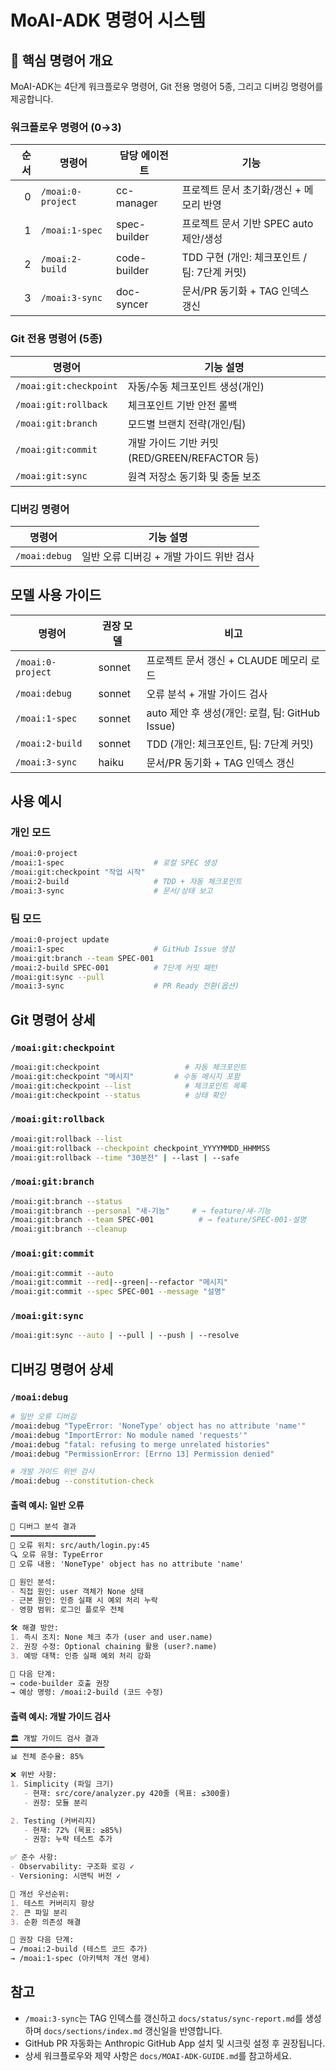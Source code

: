 # MoAI-ADK 명령어 시스템

## 🎯 핵심 명령어 개요

MoAI-ADK는 4단계 워크플로우 명령어, Git 전용 명령어 5종, 그리고 디버깅 명령어를 제공합니다.

### 워크플로우 명령어 (0→3)

| 순서 | 명령어            | 담당 에이전트 | 기능 |
|-----:|-------------------|---------------|------|
| 0    | `/moai:0-project` | cc-manager    | 프로젝트 문서 초기화/갱신 + 메모리 반영 |
| 1    | `/moai:1-spec`    | spec-builder  | 프로젝트 문서 기반 SPEC auto 제안/생성 |
| 2    | `/moai:2-build`   | code-builder  | TDD 구현 (개인: 체크포인트 / 팀: 7단계 커밋) |
| 3    | `/moai:3-sync`    | doc-syncer    | 문서/PR 동기화 + TAG 인덱스 갱신 |

### Git 전용 명령어 (5종)

| 명령어                 | 기능 설명 |
|------------------------|----------|
| `/moai:git:checkpoint` | 자동/수동 체크포인트 생성(개인) |
| `/moai:git:rollback`   | 체크포인트 기반 안전 롤백 |
| `/moai:git:branch`     | 모드별 브랜치 전략(개인/팀) |
| `/moai:git:commit`     | 개발 가이드 기반 커밋(RED/GREEN/REFACTOR 등) |
| `/moai:git:sync`       | 원격 저장소 동기화 및 충돌 보조 |

### 디버깅 명령어

| 명령어         | 기능 설명 |
|----------------|----------|
| `/moai:debug`  | 일반 오류 디버깅 + 개발 가이드 위반 검사 |

## 모델 사용 가이드

| 명령어            | 권장 모델 | 비고 |
|-------------------|----------|------|
| `/moai:0-project` | sonnet   | 프로젝트 문서 갱신 + CLAUDE 메모리 로드 |
| `/moai:debug`     | sonnet   | 오류 분석 + 개발 가이드 검사 |
| `/moai:1-spec`    | sonnet   | auto 제안 후 생성(개인: 로컬, 팀: GitHub Issue) |
| `/moai:2-build`   | sonnet   | TDD (개인: 체크포인트, 팀: 7단계 커밋) |
| `/moai:3-sync`    | haiku    | 문서/PR 동기화 + TAG 인덱스 갱신 |

## 사용 예시

### 개인 모드

```bash
/moai:0-project
/moai:1-spec                    # 로컬 SPEC 생성
/moai:git:checkpoint "작업 시작"
/moai:2-build                   # TDD + 자동 체크포인트
/moai:3-sync                    # 문서/상태 보고
```

### 팀 모드

```bash
/moai:0-project update
/moai:1-spec                    # GitHub Issue 생성
/moai:git:branch --team SPEC-001
/moai:2-build SPEC-001          # 7단계 커밋 패턴
/moai:git:sync --pull
/moai:3-sync                    # PR Ready 전환(옵션)
```

## Git 명령어 상세

### `/moai:git:checkpoint`
```bash
/moai:git:checkpoint                   # 자동 체크포인트
/moai:git:checkpoint "메시지"         # 수동 메시지 포함
/moai:git:checkpoint --list            # 체크포인트 목록
/moai:git:checkpoint --status          # 상태 확인
```

### `/moai:git:rollback`
```bash
/moai:git:rollback --list
/moai:git:rollback --checkpoint checkpoint_YYYYMMDD_HHMMSS
/moai:git:rollback --time "30분전" | --last | --safe
```

### `/moai:git:branch`
```bash
/moai:git:branch --status
/moai:git:branch --personal "새-기능"     # → feature/새-기능
/moai:git:branch --team SPEC-001          # → feature/SPEC-001-설명
/moai:git:branch --cleanup
```

### `/moai:git:commit`
```bash
/moai:git:commit --auto
/moai:git:commit --red|--green|--refactor "메시지"
/moai:git:commit --spec SPEC-001 --message "설명"
```

### `/moai:git:sync`
```bash
/moai:git:sync --auto | --pull | --push | --resolve
```

## 디버깅 명령어 상세

### `/moai:debug`
```bash
# 일반 오류 디버깅
/moai:debug "TypeError: 'NoneType' object has no attribute 'name'"
/moai:debug "ImportError: No module named 'requests'"
/moai:debug "fatal: refusing to merge unrelated histories"
/moai:debug "PermissionError: [Errno 13] Permission denied"

# 개발 가이드 위반 검사
/moai:debug --constitution-check
```

#### 출력 예시: 일반 오류
```markdown
🐛 디버그 분석 결과
━━━━━━━━━━━━━━━━━━━
📍 오류 위치: src/auth/login.py:45
🔍 오류 유형: TypeError
📝 오류 내용: 'NoneType' object has no attribute 'name'

🔬 원인 분석:
- 직접 원인: user 객체가 None 상태
- 근본 원인: 인증 실패 시 예외 처리 누락
- 영향 범위: 로그인 플로우 전체

🛠️ 해결 방안:
1. 즉시 조치: None 체크 추가 (user and user.name)
2. 권장 수정: Optional chaining 활용 (user?.name)
3. 예방 대책: 인증 실패 예외 처리 강화

🎯 다음 단계:
→ code-builder 호출 권장
→ 예상 명령: /moai:2-build (코드 수정)
```

#### 출력 예시: 개발 가이드 검사
```markdown
🏛️ 개발 가이드 검사 결과
━━━━━━━━━━━━━━━━━━━━━
📊 전체 준수율: 85%

❌ 위반 사항:
1. Simplicity (파일 크기)
   - 현재: src/core/analyzer.py 420줄 (목표: ≤300줄)
   - 권장: 모듈 분리

2. Testing (커버리지)
   - 현재: 72% (목표: ≥85%)
   - 권장: 누락 테스트 추가

✅ 준수 사항:
- Observability: 구조화 로깅 ✓
- Versioning: 시맨틱 버전 ✓

🎯 개선 우선순위:
1. 테스트 커버리지 향상
2. 큰 파일 분리
3. 순환 의존성 해결

🔄 권장 다음 단계:
→ /moai:2-build (테스트 코드 추가)
→ /moai:1-spec (아키텍처 개선 명세)
```

## 참고

- `/moai:3-sync`는 TAG 인덱스를 갱신하고 `docs/status/sync-report.md`를 생성하며 `docs/sections/index.md` 갱신일을 반영합니다.
- GitHub PR 자동화는 Anthropic GitHub App 설치 및 시크릿 설정 후 권장됩니다.
- 상세 워크플로우와 제약 사항은 `docs/MOAI-ADK-GUIDE.md`를 참고하세요.
